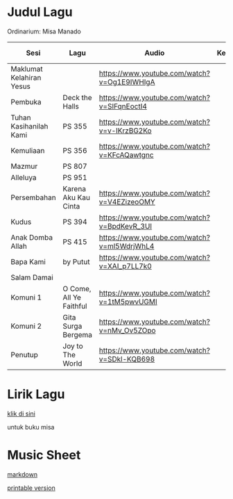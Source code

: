 # Judul Lagu

Ordinarium: Misa Manado

| Sesi                     | Lagu                    | Audio                                       | Key | Recorded Music                                   |
| ------------------------ | ----------------------- | ------------------------------------------- | --- | ------------------------------------------------ |
| Maklumat Kelahiran Yesus |                         | https://www.youtube.com/watch?v=Og1E9IWHIgA |     |                                                  |
| Pembuka                  | Deck the Halls          | https://www.youtube.com/watch?v=SIFqnEoctI4 |     | [1](https://youtu.be/BM2SuS0P6A4?feature=shared) |
| Tuhan Kasihanilah Kami   | PS 355                  | https://www.youtube.com/watch?v=v-IKrzBG2Ko |     | [1](https://www.youtube.com/watch?v=KaPag6aEHKY) |
| Kemuliaan                | PS 356                  | https://www.youtube.com/watch?v=KFcAQawtgnc |     | [1](https://www.youtube.com/watch?v=xnUAkL0Q93s) |
| Mazmur                   | PS 807                  |                                             |     |                                                  |
| Alleluya                 | PS 951                  |                                             |     |                                                  |
| Persembahan              | Karena Aku Kau Cinta    | https://www.youtube.com/watch?v=V4EZizeoOMY |     | [1](https://www.youtube.com/watch?v=fwemsrvYjvw) |
| Kudus                    | PS 394                  | https://www.youtube.com/watch?v=BpdKevR_3UI |     | [1](https://www.youtube.com/watch?v=_7ioTuY4l_Y) |
| Anak Domba Allah         | PS 415                  | https://www.youtube.com/watch?v=ml5WdrjWhL4 |     | [1](https://www.youtube.com/watch?v=gdMJ8Tx4LZQ) |
| Bapa Kami                | by Putut                | https://www.youtube.com/watch?v=XAI_p7LL7k0 |     | [1](https://www.youtube.com/watch?v=9kydISavdKE) |
| Salam Damai              |                         |                                             |     |                                                  |
| Komuni 1                 | O Come, All Ye Faithful | https://www.youtube.com/watch?v=1tM5pwvUGMI |     | [1](https://www.youtube.com/watch?v=lJjfX94dh0E) |
| Komuni 2                 | Gita Surga Bergema      | https://www.youtube.com/watch?v=nMv_Ov5ZOpo |     | [1](https://www.youtube.com/watch?v=2KEdZs3vwKE) |
| Penutup                  | Joy to The World        | https://www.youtube.com/watch?v=SDkl-KQB698 |     | [1](https://www.youtube.com/watch?v=MK4P29QLP1A) |

# Lirik Lagu

[klik di sini](./lirik-lagu.md)

untuk buku misa

# Music Sheet

[markdown](./music-sheet.md)

[printable version](./misa-20231225-music-sheet.pdf)
